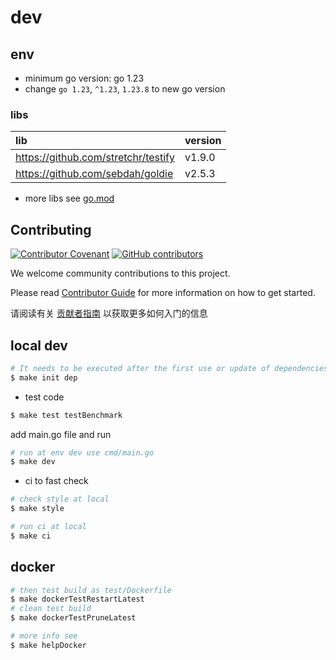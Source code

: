 # dev

## env

- minimum go version: go 1.23
- change `go 1.23`, `^1.23`, `1.23.8` to new go version

### libs

| lib                                 | version |
|:------------------------------------|:--------|
| https://github.com/stretchr/testify | v1.9.0  |
| https://github.com/sebdah/goldie    | v2.5.3  |

- more libs see [go.mod](https://github.com/convention-change/convention-change-log/blob/main/go.mod)

## Contributing

[![Contributor Covenant](https://img.shields.io/badge/contributor%20covenant-v1.4-ff69b4.svg)](.github/CONTRIBUTING_DOC/CODE_OF_CONDUCT.md)
[![GitHub contributors](https://img.shields.io/github/contributors/convention-change/convention-change-log)](https://github.com/convention-change/convention-change-log/graphs/contributors)

We welcome community contributions to this project.

Please read [Contributor Guide](.github/CONTRIBUTING_DOC/CONTRIBUTING.md) for more information on how to get started.

请阅读有关 [贡献者指南](.github/CONTRIBUTING_DOC/zh-CN/CONTRIBUTING.md) 以获取更多如何入门的信息

## local dev

```bash
# It needs to be executed after the first use or update of dependencies.
$ make init dep
```

- test code

```bash
$ make test testBenchmark
```

add main.go file and run

```bash
# run at env dev use cmd/main.go
$ make dev
```

- ci to fast check

```bash
# check style at local
$ make style

# run ci at local
$ make ci
```

## docker

```bash
# then test build as test/Dockerfile
$ make dockerTestRestartLatest
# clean test build
$ make dockerTestPruneLatest

# more info see
$ make helpDocker
```

